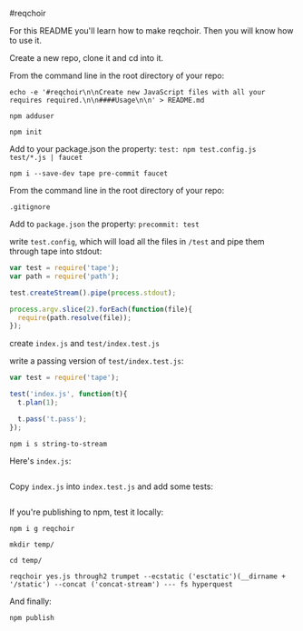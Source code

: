 #reqchoir

For this README you'll learn how to make reqchoir. Then you will know how to use it.

Create a new repo, clone it and cd into it.

From the command line in the root directory of your repo:

`echo -e '#reqchoir\n\nCreate new JavaScript files with all your requires required.\n\n####Usage\n\n' > README.md`

`npm adduser`

`npm init`

Add to your package.json the property:
`test: npm test.config.js test/*.js | faucet`

`npm i --save-dev tape pre-commit faucet`

From the command line in the root directory of your repo:

`.gitignore`

Add to `package.json` the property:
`precommit: test`

write `test.config`, which will load all the files in `/test` and pipe them through tape into stdout:

```javascript
var test = require('tape');
var path = require('path');

test.createStream().pipe(process.stdout);

process.argv.slice(2).forEach(function(file){
  require(path.resolve(file));
});
```

create `index.js` and `test/index.test.js`

write a passing version of `test/index.test.js`:

```javascript
var test = require('tape');

test('index.js', function(t){
  t.plan(1);

  t.pass('t.pass');
});
```

`npm i s string-to-stream`

Here's `index.js`:

```javascript

```

Copy `index.js` into `index.test.js` and add some tests:

```javascript

```

If you're publishing to npm, test it locally:

`npm i g reqchoir`

`mkdir temp/`

`cd temp/`

`reqchoir yes.js through2 trumpet --ecstatic ('esctatic')(__dirname + '/static') --concat ('concat-stream') --- fs hyperquest`

And finally:

`npm publish`